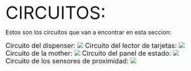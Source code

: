 <font size="8">CIRCUITOS:

<font size="3">
 Estos son los circuitos que van a encontrar en esta seccion:

<font size="4">Circuito del dispenser:
![](https://i.ibb.co/TtYXD9d/Circuito-dispenser.jpg)
Circuito del lector de tarjetas:
![](https://i.ibb.co/CwmM3Rb/Foto-cirucito-lector.jpg)
Circuito de la mother:
![](https://i.ibb.co/8rypNS6/Foto-ciruito-mother.jpg)
Circuito del panel de estado:
![](https://i.ibb.co/fkS782V/Foto-circuito-panel.jpg)
Circuito de los sensores de proximidad:
![](https://i.ibb.co/HxpFCLf/Foto-circuito-Level.jpg)